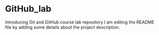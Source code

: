 # GitHub_lab
Introducing Git and GitHub course lab repository
I am editing the README file by adding some details about the project description.

